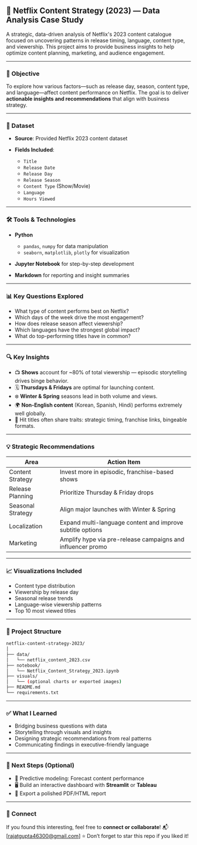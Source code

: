 
## 📘 Netflix Content Strategy (2023) — Data Analysis Case Study

A strategic, data-driven analysis of Netflix's 2023 content catalogue focused on uncovering patterns in release timing, language, content type, and viewership. This project aims to provide business insights to help optimize content planning, marketing, and audience engagement.

---

### 🧠 Objective

To explore how various factors—such as release day, season, content type, and language—affect content performance on Netflix. The goal is to deliver **actionable insights and recommendations** that align with business strategy.

---

### 📁 Dataset

* **Source**: Provided Netflix 2023 content dataset
* **Fields Included**:

  * `Title`
  * `Release Date`
  * `Release Day`
  * `Release Season`
  * `Content Type` (Show/Movie)
  * `Language`
  * `Hours Viewed`

---

### 🛠️ Tools & Technologies

* **Python**

  * `pandas`, `numpy` for data manipulation
  * `seaborn`, `matplotlib`, `plotly` for visualization
* **Jupyter Notebook** for step-by-step development
* **Markdown** for reporting and insight summaries

---

### 📊 Key Questions Explored

* What type of content performs best on Netflix?
* Which days of the week drive the most engagement?
* How does release season affect viewership?
* Which languages have the strongest global impact?
* What do top-performing titles have in common?

---

### 🔍 Key Insights

* 📺 **Shows** account for \~80% of total viewership — episodic storytelling drives binge behavior.
* 🗓️ **Thursdays & Fridays** are optimal for launching content.
* ❄️ **Winter & Spring** seasons lead in both volume and views.
* 🌍 **Non-English content** (Korean, Spanish, Hindi) performs extremely well globally.
* 🌟 Hit titles often share traits: strategic timing, franchise links, bingeable formats.

---

### 💡 Strategic Recommendations

| Area              | Action Item                                                 |
| ----------------- | ----------------------------------------------------------- |
| Content Strategy  | Invest more in episodic, franchise-based shows              |
| Release Planning  | Prioritize Thursday & Friday drops                          |
| Seasonal Strategy | Align major launches with Winter & Spring                   |
| Localization      | Expand multi-language content and improve subtitle options  |
| Marketing         | Amplify hype via pre-release campaigns and influencer promo |

---

### 📈 Visualizations Included

* Content type distribution
* Viewership by release day
* Seasonal release trends
* Language-wise viewership patterns
* Top 10 most viewed titles

---

### 🧾 Project Structure

```bash
netflix-content-strategy-2023/
│
├── data/
│   └── netflix_content_2023.csv
├── notebook/
│   └── Netflix_Content_Strategy_2023.ipynb
├── visuals/
│   └── (optional charts or exported images)
├── README.md
└── requirements.txt
```

---

### ✅ What I Learned

* Bridging business questions with data
* Storytelling through visuals and insights
* Designing strategic recommendations from real patterns
* Communicating findings in executive-friendly language

---

### 📌 Next Steps (Optional)

* 🔮 Predictive modeling: Forecast content performance
* 🖥️ Build an interactive dashboard with **Streamlit** or **Tableau**
* 📄 Export a polished PDF/HTML report

---

### 🤝 Connect

If you found this interesting, feel free to **connect or collaborate**!
📬 \[rajatgupta46300@gmail.com]
⭐ Don’t forget to star this repo if you liked it!

